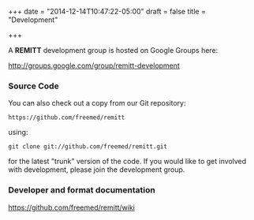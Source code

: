 +++
date = "2014-12-14T10:47:22-05:00"
draft = false
title = "Development"

+++

A **REMITT** development group is hosted on Google Groups here:

http://groups.google.com/group/remitt-development

### Source Code

You can also check out a copy from our Git repository:

```https://github.com/freemed/remitt```

using:

```git clone git://github.com/freemed/remitt.git```

for the latest "trunk" version of the code. If you would like to get involved with development, please join the development group.

### Developer and format documentation

https://github.com/freemed/remitt/wiki


